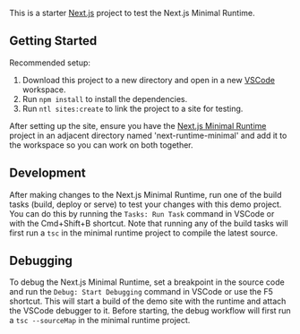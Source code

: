 This is a starter [Next.js](https://nextjs.org/) project to test the Next.js Minimal Runtime.

## Getting Started

Recommended setup:

1. Download this project to a new directory and open in a new [VSCode](https://code.visualstudio.com/) workspace.
2. Run `npm install` to install the dependencies.
3. Run `ntl sites:create` to link the project to a site for testing.

After setting up the site, ensure you have the [Next.js Minimal Runtime](https://github.com/netlify/next-minimal-runtime) project in an adjacent directory named 'next-runtime-minimal' and add it to the workspace so you can work on both together.

## Development

After making changes to the Next.js Minimal Runtime, run one of the build tasks (build, deploy or serve) to test your changes with this demo project. You can do this by running the `Tasks: Run Task` command in VSCode or with the Cmd+Shift+B shortcut. Note that running any of the build tasks will first run a `tsc` in the minimal runtime project to compile the latest source.

## Debugging

To debug the Next.js Minimal Runtime, set a breakpoint in the source code and run the `Debug: Start Debugging` command in VSCode or use the F5 shortcut. This will start a build of the demo site with the runtime and attach the VSCode debugger to it. Before starting, the debug workflow will first run a `tsc --sourceMap` in the minimal runtime project.

